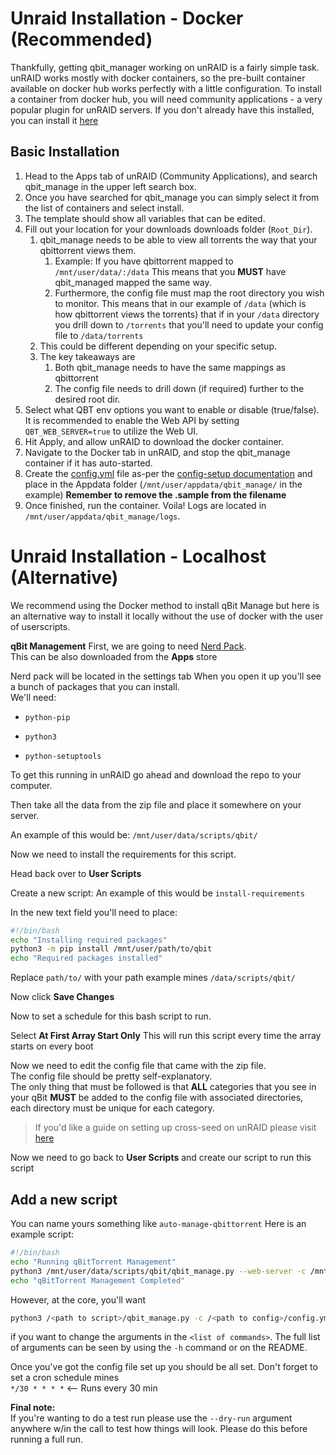 
# Unraid Installation - Docker (Recommended)

Thankfully, getting qbit_manager working on unRAID is a fairly simple task. unRAID works mostly with docker containers, so the pre-built container available on docker hub works perfectly with a little configuration. To install a container from docker hub, you will need community applications - a very popular plugin for unRAID servers. If you don't already have this installed, you can install it [here](https://forums.unraid.net/topic/38582-plug-in-community-applications/)

## Basic Installation

1. Head to the Apps tab of unRAID (Community Applications), and search qbit_manage in the upper left search box.
2. Once you have searched for qbit_manage you can simply select it from the list of containers and select install.
3. The template should show all variables that can be edited.
4. Fill out your location for your downloads downloads folder (`Root_Dir`).
   1. qbit_manage needs to be able to view all torrents the way that your qbittorrent views them.
      1. Example: If you have qbittorrent mapped to `/mnt/user/data/:/data` This means that you **MUST** have qbit_managed mapped the same way.
      2. Furthermore, the config file must map the root directory you wish to monitor. This means that in our example of `/data` (which is how qbittorrent views the torrents) that if in your `/data` directory you drill down to `/torrents` that you'll need to update your config file to `/data/torrents`
   2. This could be different depending on your specific setup.
   3. The key takeaways are
      1. Both qbit_manage needs to have the same mappings as qbittorrent
      2. The config file needs to drill down (if required) further to the desired root dir.
5. Select what QBT env options you want to enable or disable (true/false). It is recommended to enable the Web API by setting `QBT_WEB_SERVER=true` to utilize the Web UI.
6. Hit Apply, and allow unRAID to download the docker container.
7. Navigate to the Docker tab in unRAID, and stop the qbit_manage container if it has auto-started.
8. Create the [config.yml](https://github.com/StuffAnThings/qbit_manage/blob/master/config/config.yml.sample) file as-per the [config-setup documentation](https://github.com/StuffAnThings/qbit_manage/wiki/Config-Setup) and place in the Appdata folder (`/mnt/user/appdata/qbit_manage/` in the example) **Remember to remove the .sample from the filename**
9. Once finished, run the container. Voila! Logs are located in `/mnt/user/appdata/qbit_manage/logs`.

# Unraid Installation - Localhost (Alternative)

We recommend using the Docker method to install qBit Manage but here is an alternative way to install it locally without the use of docker with the user of userscripts.

**qBit Management**
First, we are going to need [Nerd Pack](https://forums.unraid.net/topic/35866-unraid-6-nerdpack-cli-tools-iftop-iotop-screen-kbd-etc/). <br>
This can be also downloaded from the **Apps** store

Nerd pack will be located in the settings tab
When you open it up you'll see a bunch of packages that you can install. <br> We'll need:

* `python-pip`

* `python3`

* `python-setuptools`

To get this running in unRAID go ahead and download the repo to your computer.

Then take all the data from the zip file and place it somewhere on your server.

An example of this would be: `/mnt/user/data/scripts/qbit/`

Now we need to install the requirements for this script.

Head back over to **User Scripts**

Create a new script: An example of this would be `install-requirements`

In the new text field you'll need to place:

```bash
#!/bin/bash
echo "Installing required packages"
python3 -m pip install /mnt/user/path/to/qbit
echo "Required packages installed"
```

Replace `path/to/` with your path example mines `/data/scripts/qbit/`

Now click **Save Changes**

Now to set a schedule for this bash script to run.

Select **At First Array Start Only** This will run this script every time the array starts on every boot

Now we need to edit the config file that came with the zip file.
<br>The config file should be pretty self-explanatory.
<br>The only thing that must be followed is that **ALL** categories that you see in your qBit **MUST** be added to the config file with associated directories, each directory must be unique for each category.

> If you'd like a guide on setting up cross-seed on unRAID please visit [here](https://github.com/Drazzilb08/cross-seed-guide)

Now we need to go back to **User Scripts** and create our script to run this script

## Add a new script

  You can name yours something like `auto-manage-qbittorrent`
  Here is an example script:

  ```bash
  #!/bin/bash
echo "Running qBitTorrent Management"
python3 /mnt/user/data/scripts/qbit/qbit_manage.py --web-server -c /mnt/user/data/scripts/qbit/config.yml -l /mnt/user/data/scripts/qbit/activity.log -r -<list of commands>
echo "qBitTorrent Management Completed"
  ```

However, at the core, you'll want

```bash
python3 /<path to script>/qbit_manage.py -c /<path to config>/config.yml -l /<path to where you want log file>/activity.log -r -<list of commands>
```

if you want to change the arguments in the `<list of commands>`. The full list of arguments can be seen by using the `-h` command or on the README.

  Once you've got the config file set up you should be all set.
  Don't forget to set a cron schedule mines <br>`*/30 * * * *` <-- Runs every 30 min

**Final note:**<br>
If you're wanting to do a test run please use the `--dry-run` argument anywhere w/in the call to test how things will look. Please do this before running a full run.
